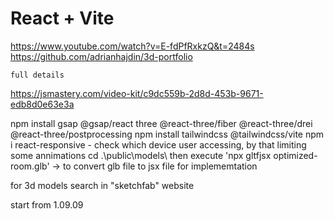 # React + Vite

https://www.youtube.com/watch?v=E-fdPfRxkzQ&t=2484s
https://github.com/adrianhajdin/3d-portfolio

    full details
https://jsmastery.com/video-kit/c9dc559b-2d8d-453b-9671-edb8d0e63e3a



npm install gsap @gsap/react three @react-three/fiber @react-three/drei @react-three/postprocessing
npm install tailwindcss @tailwindcss/vite
npm i react-responsive        - check which device user accessing, by that limiting some annimations
cd .\public\models\     then execute    'npx gltfjsx optimized-room.glb'   -> to convert glb file to jsx file for implememtation

for 3d models search in "sketchfab" website

start from 1.09.09
